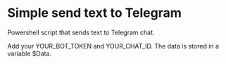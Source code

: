 # Simple send text to Telegram

Powershell script that sends text to Telegram chat.

Add your YOUR_BOT_TOKEN and YOUR_CHAT_ID. The data is stored in a variable $Data.

